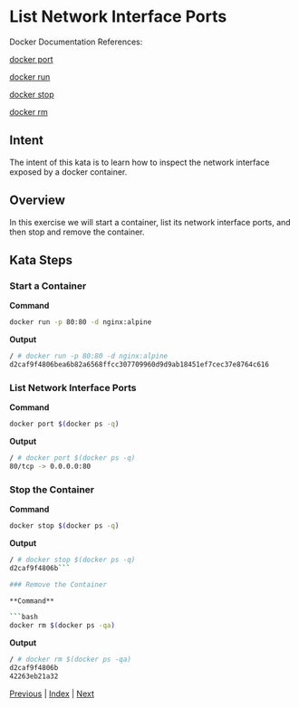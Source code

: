 # List Network Interface Ports

Docker Documentation References:

[docker port](https://docs.docker.com/engine/reference/commandline/port/)

[docker run](https://docs.docker.com/engine/reference/commandline/run/)

[docker stop](https://docs.docker.com/engine/reference/commandline/stop/)

[docker rm](https://docs.docker.com/engine/reference/commandline/rm/)

## Intent

The intent of this kata is to learn how to inspect the network interface exposed by a docker container.


## Overview

In this exercise we will start a container, list its network interface ports, and then stop and remove the container.

## Kata Steps

### Start a Container

**Command**

```bash
docker run -p 80:80 -d nginx:alpine
```

**Output**

```bash
/ # docker run -p 80:80 -d nginx:alpine
d2caf9f4806bea6b82a6568ffcc307709960d9d9ab18451ef7cec37e8764c616
```

### List Network Interface Ports

**Command**

```bash
docker port $(docker ps -q)
```

**Output**

```bash
/ # docker port $(docker ps -q)
80/tcp -> 0.0.0.0:80
```

### Stop the Container

**Command**

```bash
docker stop $(docker ps -q)
```

**Output**

```bash
/ # docker stop $(docker ps -q)
d2caf9f4806b```

### Remove the Container

**Command**

```bash
docker rm $(docker ps -qa)
```

**Output**

```bash
/ # docker rm $(docker ps -qa)
d2caf9f4806b
42263eb21a32
```

[Previous](40_stats.md) | [Index](README.md) | [Next](42_pause_container.md)
